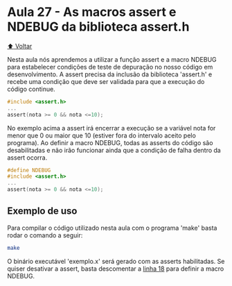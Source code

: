 # Aula 27 - As macros assert e NDEBUG da biblioteca assert.h

[:arrow_up: Voltar](https://github.com/Geofisicando/C-orientado-a-testes#%C3%ADndice)

Nesta aula nós aprendemos a utilizar a função assert e a macro NDEBUG para estabelecer condições de teste de depuração
no nosso código em desenvolvimento. A assert precisa da inclusão da biblioteca 'assert.h' e recebe uma condição que deve
ser validada para que a execução do código continue.

```c
#include <assert.h>
...
assert(nota >= 0 && nota <=10);
```

No exemplo acima a assert irá encerrar a execução se a variável nota for menor que 0 ou maior que 10 (estiver fora do intervalo aceito pelo programa).
Ao definir a macro NDEBUG, todas as asserts do código são desabilitadas e não irão funcionar ainda que a condição de falha dentro da assert ocorra.

```c
#define NDEBUG
#include <assert.h>
...
assert(nota >= 0 && nota <=10);
```

## Exemplo de uso

Para compilar o código utilizado nesta aula com o programa 'make' basta rodar o comando a seguir:

```sh
make
```

O binário executável 'exemplo.x' será gerado com as asserts habilitadas. Se quiser desativar a assert, basta descomentar a [linha 18](https://github.com/Geofisicando/C-orientado-a-testes/blob/2d0eb5cc4a8c61ebbc0fdd93f55090a77aeee98b/exemplos/assert_ndebug/exemplo.c#L18)
para definir a macro NDEBUG.
